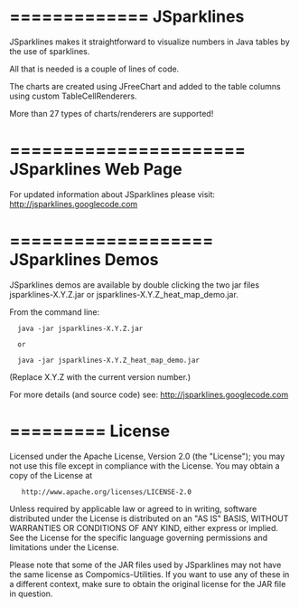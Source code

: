 
   
   =============
    JSparklines
   =============

   JSparklines makes it straightforward to visualize numbers in Java tables by the use of sparklines. 

   All that is needed is a couple of lines of code. 

   The charts are created using JFreeChart and added to the table columns using custom TableCellRenderers. 

   More than 27 types of charts/renderers are supported! 

  
   ======================
    JSparklines Web Page
   ======================

   For updated information about JSparklines please visit: http://jsparklines.googlecode.com


   ===================
    JSparklines Demos
   ===================

   JSparklines demos are available by double clicking the two jar files 
   jsparklines-X.Y.Z.jar or jsparklines-X.Y.Z_heat_map_demo.jar.

   From the command line: 

      java -jar jsparklines-X.Y.Z.jar

      or

      java -jar jsparklines-X.Y.Z_heat_map_demo.jar


   (Replace X.Y.Z with the current version number.)


   For more details (and source code) see: http://jsparklines.googlecode.com


   =========
    License
   =========
   
   Licensed under the Apache License, Version 2.0 (the "License");
   you may not use this file except in compliance with the License.
   You may obtain a copy of the License at

       http://www.apache.org/licenses/LICENSE-2.0


   Unless required by applicable law or agreed to in writing, software
   distributed under the License is distributed on an "AS IS" BASIS,
   WITHOUT WARRANTIES OR CONDITIONS OF ANY KIND, either express or implied. 
   See the License for the specific language governing permissions and
   limitations under the License.


   Please note that some of the JAR files used by JSparklines may not have 
   the same license as Compomics-Utilities. If you want to use any of these 
   in a different context, make sure to obtain the original license for the 
   JAR file in question.
